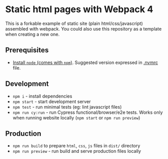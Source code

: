 Static html pages with Webpack 4
================================


This is a forkable example of static site (plain html/css/javascript)
assembled with webpack. You could also use this repository as a template when creating a new one.


## Prerequisites

- [Install `node` (comes with `npm`)](https://nodejs.org/). Suggested version expressed in [.nvmrc](./.nvmrc) file.

## Development

- `npm i` - install dependencies
- `npm start` - start development server
- `npm test` - run minimal tests (eg: lint javascript files)
- `npm run cy:run` - run Cypress functional/browser/e2e tests. Works only when running website locally (`npm start` or `npm run preview`)


## Production

- `npm run build` to prepare `html`, `css`, `js` files in `dist/` directory
- `npm run preview` - run build and serve production files locally




